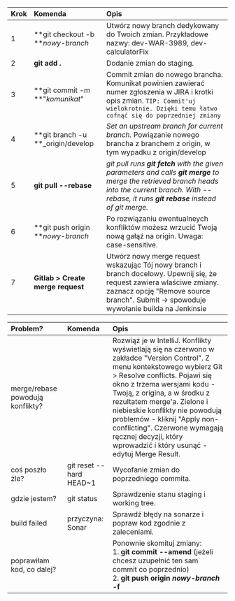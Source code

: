 | Krok | Komenda | Opis |
| :--- | :--- | :--- |
|1| **git checkout -b **_nowy-branch_ | Utwórz nowy branch dedykowany do Twoich zmian. Przykładowe nazwy: dev-WAR-3989, dev-calculatorFix |
|2| **git add .** | Dodanie zmian do staging. |
|3| **git commit -m **"_komunikat_" | Commit zmian do nowego brancha. Komunikat powinien zawierać numer zgłoszenia w JIRA i krotki opis zmian. `TIP: Commit'uj wielokrotnie. Dzięki temu łatwo cofnąć się do poprzedniej zmiany`|
|4|**git branch -u **_origin/develop| _Set an upstream branch for current branch._ Powiązanie nowego brancha z branchem z origin, w tym wypadku z origin/develop|
|5|**git pull --rebase**| _git pull runs **git fetch** with the given parameters and calls **git merge** to merge the retrieved branch heads into the current branch. With --rebase, it runs **git rebase** instead of git merge._ |
|6|**git push origin **_nowy-branch_ | Po rozwiązaniu ewentualneych konfliktów możesz wrzucić Twoją nową gałąź na origin. Uwaga: case-sensitive.|
|7|**Gitlab > Create merge request**| Utwórz nowy merge request wskazując Tój nowy branch i branch docelowy. Upewnij się, że request zawiera wlaściwe zmiany. zaznacz opcję "Remove source branch". Submit -> spowoduje wywołanie builda na Jenkinsie|

| Problem? | Komenda | Opis |
| :--- | :--- | :--- |
|merge/rebase powodują konflikty?|| Rozwiąż je w IntelliJ. Konflikty wyświetlają się na czerwono w zakładce "Version Control". Z menu kontekstowego wybierz Git > Resolve conflicts. Pojawi się okno z trzema wersjami kodu - Twoją, z origina, a w środku z rezultatem merge'a. Zielone i niebieskie konflikty nie powodują problemów - kliknij "Apply non-conflicting". Czerwone wymagają ręcznej decyzji, który wprowadzić i który usunąć - edytuj Merge Result.|
|coś poszło źle?|git reset --hard HEAD~1| Wycofanie zmian do poprzedniego commita. |
|gdzie jestem?|git status|Sprawdzenie stanu staging i working tree.|
|build failed|przyczyna: Sonar|Sprawdź błędy na sonarze i popraw kod zgodnie z zaleceniami.|
|poprawiłam kod, co dalej?||Ponownie skomituj zmiany: <br/>1. **git commit --amend** (jeżeli chcesz uzupełnić ten sam commit co poprzednio) <br/>2. **git push origin _nowy-branch_ -f** |







